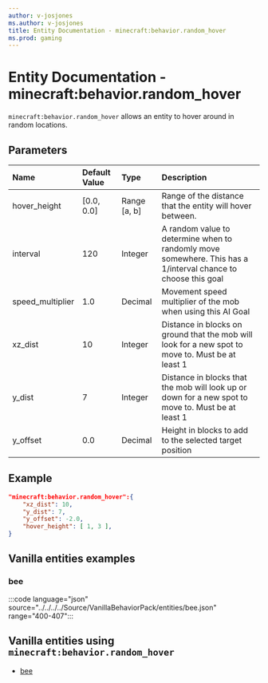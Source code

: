 ```yaml
---
author: v-josjones
ms.author: v-josjones
title: Entity Documentation - minecraft:behavior.random_hover
ms.prod: gaming
---
```


# Entity Documentation - minecraft:behavior.random_hover

`minecraft:behavior.random_hover` allows an entity to hover around in random locations.

## Parameters

|Name |Default Value  |Type  |Description  |
|:----------|:----------|:----------|:----------|
|hover_height| [0.0, 0.0]| Range [a, b]|Range of the distance that the entity will hover between. |
|interval| 120| Integer|  A random value to determine when to randomly move somewhere. This has a 1/interval chance to choose this goal |
|speed_multiplier| 1.0| Decimal| Movement speed multiplier of the mob when using this AI Goal |
|xz_dist| 10| Integer|  Distance in blocks on ground that the mob will look for a new spot to move to. Must be at least 1 |
| y_dist| 7| Integer|Distance in blocks that the mob will look up or down for a new spot to move to. Must be at least 1 |
| y_offset| 0.0| Decimal| Height in blocks to add to the selected target position |

## Example

```json
"minecraft:behavior.random_hover":{
    "xz_dist": 10,
    "y_dist": 7,
    "y_offset": -2.0,
    "hover_height": [ 1, 3 ],
}
```

## Vanilla entities examples

### bee

:::code language="json" source="../../../../Source/VanillaBehaviorPack/entities/bee.json" range="400-407":::

## Vanilla entities using `minecraft:behavior.random_hover`

- [bee](../../../../Source/VanillaBehaviorPack_Snippets/entities/bee.md)
